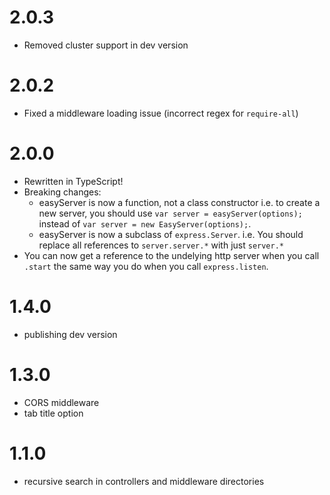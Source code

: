# 2.0.3
- Removed cluster support in dev version

# 2.0.2
- Fixed a middleware loading issue (incorrect regex for `require-all`)

# 2.0.0
- Rewritten in TypeScript!
- Breaking changes:
  - easyServer is now a function, not a class constructor
  i.e. to create a new server, you should use `var server = easyServer(options);` instead of
  `var server = new EasyServer(options);`.
  - easyServer is now a subclass of `express.Server`. i.e. You should replace all references
  to `server.server.*` with just `server.*`
- You can now get a reference to the undelying http server when you call `.start` the same
  way you do when you call `express.listen`.

# 1.4.0
- publishing dev version

# 1.3.0
- CORS middleware
- tab title option

# 1.1.0
- recursive search in controllers and middleware directories
